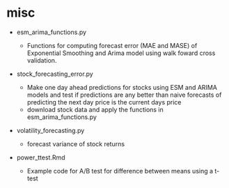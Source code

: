 # misc

- esm_arima_functions.py
	- Functions for computing forecast error (MAE and MASE) of Exponential 
	  Smoothing and Arima model using walk foward cross validation.
	  
- stock_forecasting_error.py
	- Make one day ahead predictions for stocks using ESM and ARIMA models and test
	  if predictions are any better than naive forecasts of predicting the next day
	  price is the current days price
	- download stock data and apply the functions in esm_arima_functions.py

- volatility_forecasting.py
	- forecast variance of stock returns
	
- power_ttest.Rmd
	- Example code for A/B test for difference between means using a t-test

